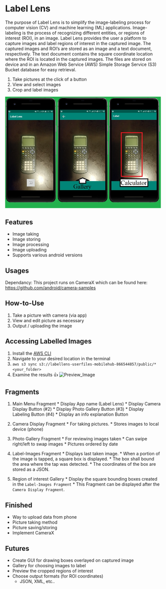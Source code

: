 # Label Lens
The purpose of Label Lens is to simplify the image-labeling process for computer vision (CV) and machine learning (ML) applications. Image-labeling is the process of recognizing different entities, or regions of interest (ROI), in an image. Label Lens provides the user a platform to capture images and label regions of interest in the captured image. The captured images and ROI’s are stored as an image and a text document, respectively. The text document contains the square coordinate location where the ROI is located in the captured images. The files are stored on device and in an Amazon Web Service (AWS) Simple Storage Service (S3) Bucket database for easy retrieval. 
  1. Take pictures at the click of a button
  2. View and select images
  3. Crop and label images
  
  ![Preview_Image](https://github.com/dannypadilla/label-lens/blob/gallery/P.jpg)

## Features
- Image taking
- Image storing
- Image processing
- Image uploading
- Supports various android versions

## Usages
Dependancy: This project runs on CameraX which can be found here: https://github.com/android/camera-samples

## How-to-Use
  1. Take a picture with camera (via app)
  2. View and edit picture as necessary
  3. Output / uploading the image

## Accessing Labelled Images
  1. Install the [AWS CLI](https://docs.aws.amazon.com/cli/latest/userguide/install-cliv2-linux-mac.html#cliv2-linux--mac-prereq)
  2. Navigate to your desired location in the terminal
  3. `aws s3 sync s3://labellens-userfiles-mobilehub-866544857/public/* <your_folder>`
  4. Examine the results 👍
  ![Preview_Image](https://labellens-userfiles-mobilehub-866544857.s3-us-west-2.amazonaws.com/public/Screen+Shot+2019-12-13+at+4.32.39+PM.png)

## Fragments
  1. Main Menu Fragment
    * Display App name (Label Lens)
    * Display Camera Display Button (#2)
    * Display Photo Gallery Button (#3)
    * Display Labeling Button (#4)
    * Display an info explanation Button

  2. Camera Display Fragment
    * For taking pictures.
    * Stores images to local device (phone)

  3. Photo Gallery Fragment
    * For reviewing images taken
    * Can swipe right/left to swap images
    * Pictures ordered by date

  4. Label-Images Fragment
    * Displays last taken image.
    * When a portion of the image is tapped, a square box is displayed.
    * The box shall bound the area where the tap was detected.
    * The coordinates of the box are stored as a JSON.

  5. Region of interest Gallery
    * Display the square bounding boxes created in the `Label-Images Fragment`
    * This Fragment can be displayed after the `Camera Display Fragment`.

## Finished
  - Way to upload data from phone
  - Picture taking method
  - Picture saving/storing
  - Implement CameraX

## Futures
  - Create GUI for drawing boxes overlayed on captured image
  - Gallery for choosing images to label
  - Preview the cropped regions of interest
  - Choose output formats (for ROI coordinates)
    * JSON, XML, etc..
